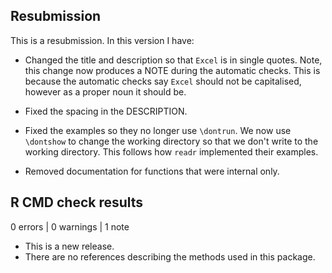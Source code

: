 ## Resubmission
This is a resubmission. In this version I have:

* Changed the title and description so that `Excel` is in single quotes. Note, this
  change now produces a NOTE during the automatic checks. This is because 
  the automatic checks say `Excel` should not be capitalised, however as a 
  proper noun it should be.

* Fixed the spacing in the DESCRIPTION.

* Fixed the examples so they no longer use `\dontrun`. We now use `\dontshow` to
  change the working directory so that we don't write to the working directory.
  This follows how `readr` implemented their examples.

* Removed documentation for functions that were internal only.

## R CMD check results

0 errors | 0 warnings | 1 note

* This is a new release.
* There are no references describing the methods used in this package.
